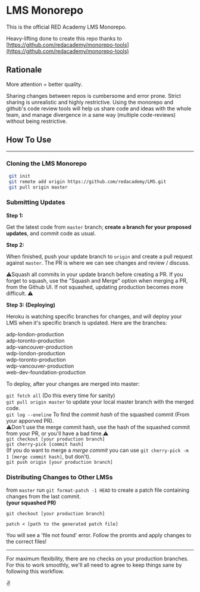# LMS Monorepo

This is the official RED Academy LMS Monorepo.

Heavy-lifting done to create this repo thanks to [https://github.com/redacademy/monorepo-tools](https://github.com/redacademy/monorepo-tools)

## Rationale

More attention = better quality.

Sharing changes between repos is cumbersome and error prone. Strict sharing is unrealistic and highly restrictive. Using the monorepo and github's code review tools will help us share code and ideas with the whole team, and manage divergence in a sane way (multiple code-reviews) without being restrictive.

## How To Use

---

### Cloning the LMS Monorepo

```bash
 git init
 git remote add origin https://github.com/redacademy/LMS.git
 git pull origin master
```

### Submitting Updates

**Step 1:**

Get the latest code from `master` branch; **create a branch for your proposed updates**, and commit code as usual.

**Step 2:**

When finished, push your update branch to `origin` and create a pull request against `master`.
The PR is where we can see changes and review / discuss.

⚠️Squash all commits in your update branch before creating a PR. If you forget to squash, use the "Squash and Merge" option when merging a PR, from the Github UI. If not squashed, updating production becomes more difficult. ⚠️

**Step 3: (Deploying)**

Heroku is watching specific branches for changes, and will deploy your LMS when it's specific branch is updated. Here are the branches:

adp-london-production <br/>
adp-toronto-production<br/>
adp-vancouver-production<br/>
wdp-london-production<br/>
wdp-toronto-production<br/>
wdp-vancouver-production<br/>
web-dev-foundation-production<br/>

To deploy, after your changes are merged into master:

`git fetch all` (Do this every time for sanity) <br/>
`git pull origin master` to update your local master branch with the merged code.<br/>
`git log --oneline` To find the *commit hash* of the squashed commit (From your apporved PR).  <br/>
⚠️Don't use the merge commit hash, use the hash of the squashed commit from your PR, or you'll have a bad time.⚠️<br/>
`git checkout [your production branch]`<br/>
`git cherry-pick [commit hash]`<br/> 
(If you do want to merge a *merge commit* you can use `git cherry-pick -m 1 [merge commit hash]`, but don't).<br/>
`git push origin [your production branch]`<br/>

### Distributing Changes to Other LMSs


from `master` run `git format-patch -1 HEAD` to create a patch file containing changes from the last commit. <br/> 
**(your squashed PR)**

`git checkout [your production branch]`

`patch < [path to the generated patch file]`

You will see a 'file not found' error. Follow the promts and apply changes to the correct files!

---

For maximum flexibility, there are no checks on your production branches. For this to work smoothly, we'll all need to agree to keep things sane by following this workflow.


✌️
